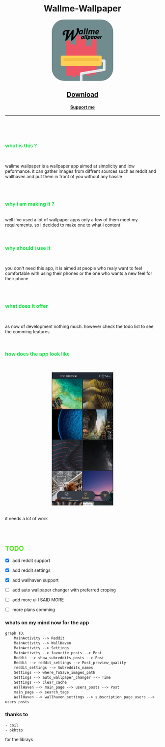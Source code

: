 
<div align="center">

# Wallme-Wallpaper

<a>
<kdb>

<img src="./Images/Wallme_Wallpaper-Logo-Large.png" width=200 style="border-radius:20%"/>

</kdb>

</a>

</div>



<span style="color:#1be44a" > 


[<h2 align="center">Download</h2>](https://github.com/Alaory/WallMe-Wallpaper/releases)


[<h4 align="center">Support me </h4>](https://www.patreon.com/Alaory)

------------------------------------
</br></br></br>

### what is this ?

</span>
</br>

wallme wallpaper is a wallpaper app aimed at simplicity and low peformance. it can gather images from diffrent sources such as reddit and wallhaven and put them in front of you without any hassle 

</br></br>

<span style="color:#1be44a" > 

### why i am making it ?

</span>


</br>
well i've used a lot of wallpaper apps only a few of them meet my requirements. so i decided to make one to what i content 

</br>
</br>
</br>
<span style="color:#1be44a" > 

### why should i use it 

</span>
</br>

you don't need this app, it is aimed at people who realy want to feel comfortable with using their phones or the one who wants a new feel for their phone


</br>
</br>

<span style="color:#1be44a" > 

### what does it offer

</span>
</br>

as now of development nothing much. however check the todo list to see the comming features

</br>
<span style="color:#1be44a" > 

###  how does the app look like



</span> 
</br>
</br>

<div align=center>

<img src="./Images/phone.jpg" alt="drawing" width=200/>

</div>

</br>

it needs a lot of work

</br>
</br>


<span style="color:#50e41b" > 

## TODO
</span>

- [x] add reddit support 
- [x] add reddit settings
- [x] add wallhaven support
- [ ] add auto wallpaper changer with preferred croping
- [ ] add more ui I SAID MORE
- [ ] more plans comming



### whats on my mind now for the app

```mermaid
graph TD;
    MainActivity --> Reddit
    MainActivity --> WallHaven
    MainActivity --> Settings
    MainActivity --> favorite_posts --> Post
    Reddit --> show_subreddits_posts --> Post
    Reddit --> reddit_settings --> Post_preview_quality
    reddit_settings --> Subreddits_names
    Settings --> where_ToSave_images_path
    Settings --> auto_wallpaper_changer --> Time
    Settings --> clear_cache
    WallHaven --> main_page --> users_posts --> Post
    main_page --> search_tags 
    WallHaven --> wallhaven_settings --> subscription_page_users --> users_posts
```



### thanks to 
    - coil 
    - okhttp

  for the librays



